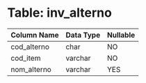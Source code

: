 # Table: inv_alterno

| Column Name | Data Type | Nullable |
|-------------|-----------|----------|
| cod_alterno | char | NO |
| cod_item | varchar | NO |
| nom_alterno | varchar | YES |
